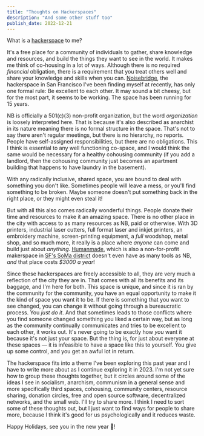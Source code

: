 ```yaml
---
title: "Thoughts on Hackerspaces"
description: "And some other stuff too"
publish_date: 2022-12-21
---
```


What is a [hackerspace](https://hackerspaces.org/) to me?

It's a free place for a community of individuals to gather, share knowledge and resources, and build the things they want to see in the world. It makes me think of co-housing in a lot of ways. Although there is no required _financial_ obligation, there is a requirement that you treat others well and share your knowledge and skills when you can. [Noisebridge](https://noisebridge.net), the hackerspace in San Francisco I've been finding myself at recently, has only one formal rule: Be excellent to each other. It may sound a bit cheesy, but for the most part, it seems to be working. The space has been running for 15 years.

NB is officially a 501(c)(3) non-profit organization, but the word _organization_ is loosely interpreted here. That is because it's also described as anarchist in its nature meaning there is no formal structure in the space. That's not to say there aren't regular meetings, but there is no hierarchy, no reports. People have self-assigned responsibilities, but there are no obligations. This I think is essential to any well functioning co-space, and I would think the same would be necessary for a healthy cohousing community (if you add a landlord, then the cohousing community just becomes an apartment building that happens to have laundry in the basement).

With any radically inclusive, shared space, you are bound to deal with something you don't like. Sometimes people will leave a mess, or you'll find something to be broken. Maybe someone doesn't put something back in the right place, or they might even steal it!

But with all this also comes radically wonderful things. People donate their time and resources to make it an amazing space. There is no other place in the city with access to as many resources as NB, paid or otherwise. With 3D printers, industrial laser cutters, full format laser and inkjet printers, an embroidery machine, screen-printing equipment, a _full_ woodshop, metal shop, and so much more, it really is a place where _anyone_ can come and build just about _anything_. [Humanmade](https://www.humanmade.org/facility), which is also a non-for-profit makerspace in [SF's SoMa district](https://en.wikipedia.org/wiki/South_of_Market,_San_Francisco) doesn't even have as many tools as NB, *and* that place costs _$3000 a year_!

Since these hackerspaces are freely accessible to all, they are very much a reflection of the city they are in. That comes with all its benefits and its baggage, and I'm here for both. This space is unique, and since it is ran by the community for the community, you have an equal opportunity to make it the kind of space you want it to be. If there is something that you want to see changed, you can change it without going through a bureaucratic process. You _just do it_. And that sometimes leads to those conflicts where you find someone changed something you liked a certain way, but as long as the community continually communicates and tries to be excellent to each other, it works out. It's never going to be exactly how _you_ want it because it's not just your space. But the thing is, for just about everyone at these spaces — it is infeasible to have a space like this to yourself. You give up some control, and you get an awful lot in return.

The hackerspace fits into a theme I've been exploring this past year and I have to write more about as I continue exploring it in 2023. I'm not yet sure how to group these thoughts together, but it circles around some of the ideas I see in socialism, anarchism, communism in a general sense and more specifically third spaces, cohousing, community centers, resource sharing, donation circles, free and open source software, decentralized networks, and the small web. I'll try to share more. I think I need to sort some of these thoughts out, but I just want to find ways for people to share more, because I think it's good for us psychologically and it reduces waste.

Happy Holidays, see you in the new year 🥳!